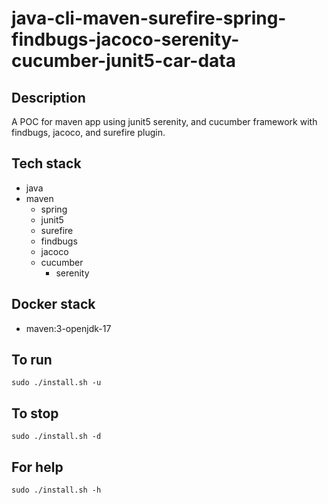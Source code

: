 # java-cli-maven-surefire-spring-findbugs-jacoco-serenity-cucumber-junit5-car-data

## Description
A POC for maven app using junit5
serenity, and cucumber framework
 with findbugs,
jacoco, and surefire plugin.

## Tech stack
- java
- maven
	- spring
  - junit5
  - surefire
  - findbugs
  - jacoco
  - cucumber
	- serenity



## Docker stack
- maven:3-openjdk-17

## To run
`sudo ./install.sh -u`

## To stop
`sudo ./install.sh -d`

## For help
`sudo ./install.sh -h`
